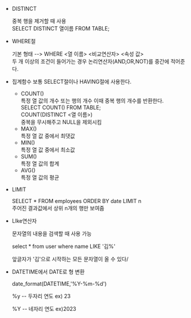 * DISTINCT
  
  중복 행을 제거할 때 사용<BR>
  SELECT DISTINCT 열이름 FROM TABLE;
* WHERE절

  기본 형태 --> WHERE <열 이름> <비교연산자> <속성 값><BR>
  두 개 이상의 조건이 들어가는 경우 논리연산자(AND,OR,NOT)를 중간에 적어준다.

* 집계함수
  보통 SELECT절이나 HAVING절에 사용한다.
    * COUNT()<BR>
      특정 열 값의 개수 또는 행의 개수 이때 중복 행의 개수를 반환한다.<BR>
      SELECT COUNT() FROM TABLE;<BR>
      COUNT(DISTINCT <열 이름>)<BR>
      중복을 무시해주고 NULL을 제외시킴
    * MAX()<BR>
      특정 열 값 중에서 최댓값
    * MIN()<BR>
      특정 열 값 중에서 최소값
    * SUM()<BR>
      특정 열 값의 합계
    * AVG()<BR>
      특정 열 값의 평균

* LIMIT
  
  SELECT * FROM employees ORDER BY date LIMIT n<BR>
  주어진 결과값에서 상위 n개의 행만 보여줌



* LIke연산자

  문자열의 내용을 검색할 때 사용 가능

  select * from user where name LIKE  '김%'

  앞글자가 '김'으로 시작하는 모든 문자열이 올 수 있다/

* DATETIME에서 DATE로 형 변환

  date_format(DATETIME,'%Y-%m-%d')

  %y -- 두자리 연도 ex) 23

  %Y -- 네자리 연도 ex)2023
